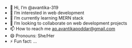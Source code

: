 - 👋 Hi, I’m @avantika-319
- 👀 I’m interested in web development
- 🌱 I’m currently learning MERN stack 
- 💞️ I’m looking to collaborate on web development projects
- 📫 How to reach me ap.avantikapoddar@gmail.com
- 😄 Pronouns: She/Her
- ⚡ Fun fact: ...

<!---
avantika-319/avantika-319 is a ✨ special ✨ repository because its `README.md` (this file) appears on your GitHub profile.
You can click the Preview link to take a look at your changes.
--->
